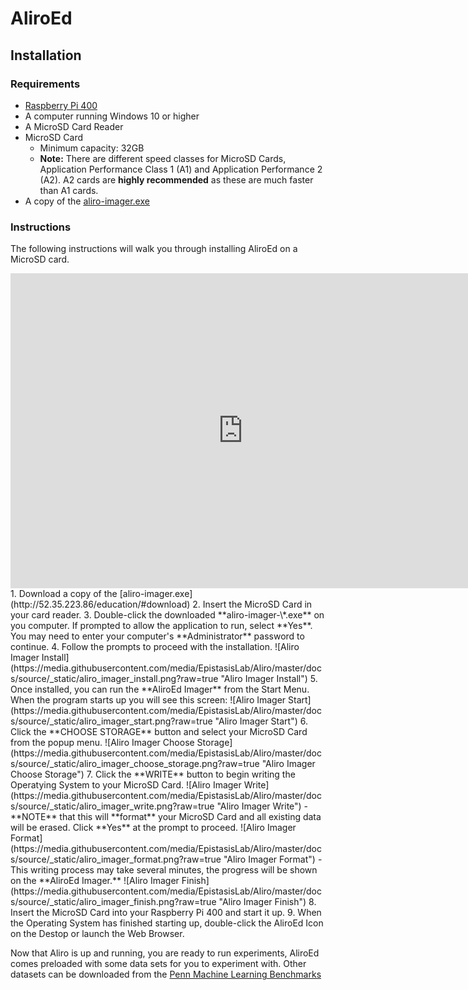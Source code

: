 # AliroEd

## Installation
### Requirements
- [Raspberry Pi 400](https://www.raspberrypi.com/products/raspberry-pi-400/)
- A computer running Windows 10 or higher
- A MicroSD Card Reader
- MicroSD Card
  - Minimum capacity: 32GB
  - **Note:** There are different speed classes for MicroSD Cards, Application
    Performance Class 1 (A1) and Application Performance 2 (A2). A2 cards are
    **highly recommended** as these are much faster than A1 cards.
- A copy of the [aliro-imager.exe](http://52.35.223.86/education/#download)

### Instructions
The following instructions will walk you through installing AliroEd on a MicroSD card.

<!-- <embed src="" width="100%" height="600px" style="border:none;" /> -->
<iframe src="https://urldefense.com/v3/__https://veed.io/embed/75f7b4d6-0df3-4693-93c4-a827dab023aa__;!!KOmnBZxC8_2BBQ!2cobq0XMpubRUxk9KWTVonrfsAPKddNm5zBVzMdFOpicGKw6X8QYxRR3qb5Z7_IqG3ck-pHX8gNETS2i35I$" width="744" height="504" frameborder="0" title="AliroEd Install on Windows 11 v2" webkitallowfullscreen mozallowfullscreen allowfullscreen></iframe>
1. Download a copy of the [aliro-imager.exe](http://52.35.223.86/education/#download)  
2. Insert the MicroSD Card in your card reader.  
3. Double-click the downloaded **aliro-imager-\*.exe** on you computer. If prompted to allow
   the application to run, select **Yes**. You may need to enter your computer's
   **Administrator** password to continue.  
4. Follow the prompts to proceed with the installation.  
   ![Aliro Imager Install](https://media.githubusercontent.com/media/EpistasisLab/Aliro/master/docs/source/_static/aliro_imager_install.png?raw=true "Aliro Imager Install")
5. Once installed, you can run the **AliroEd Imager** from the Start Menu. When
   the program starts up you will see this screen:  
    ![Aliro Imager Start](https://media.githubusercontent.com/media/EpistasisLab/Aliro/master/docs/source/_static/aliro_imager_start.png?raw=true "Aliro Imager Start")
6. Click the **CHOOSE STORAGE** button and select your MicroSD Card from the
   popup menu.  
    ![Aliro Imager Choose Storage](https://media.githubusercontent.com/media/EpistasisLab/Aliro/master/docs/source/_static/aliro_imager_choose_storage.png?raw=true "Aliro Imager Choose Storage")
7. Click the **WRITE** button to begin writing the Operatying System to your
   MicroSD Card.  
    ![Aliro Imager Write](https://media.githubusercontent.com/media/EpistasisLab/Aliro/master/docs/source/_static/aliro_imager_write.png?raw=true "Aliro Imager Write")  
    - **NOTE** that this will **format** your MicroSD Card and all existing data will
   be erased. Click **Yes** at the prompt to proceed.  
    ![Aliro Imager Format](https://media.githubusercontent.com/media/EpistasisLab/Aliro/master/docs/source/_static/aliro_imager_format.png?raw=true "Aliro Imager Format")  
    - This writing process may take several minutes, the progress will be shown
   on the **AliroEd Imager.**  
    ![Aliro Imager Finish](https://media.githubusercontent.com/media/EpistasisLab/Aliro/master/docs/source/_static/aliro_imager_finish.png?raw=true "Aliro Imager Finish")
8. Insert the MicroSD Card into your Raspberry Pi 400 and start it up.
9. When the Operating System has finished starting up, double-click the
   AliroEd Icon on the Destop or launch the Web Browser.

Now that Aliro is up and running, you are ready to run experiments, AliroEd
comes preloaded with some data sets for you to experiment with. Other datasets
can be downloaded from the
[Penn Machine Learning Benchmarks](https://github.com/EpistasisLab/pmlb)